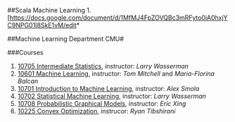 

##Scala Machine Learning
1.[https://docs.google.com/document/d/1MfMJ4FpZOVQBc3mRFyto0iA0hxjYC9NPG01I8SkE1vM/edit*

##Machine Learning Department CMU#

###Courses
1. [10705 Intermediate Statistics](http://www.stat.cmu.edu/~larry/=stat705/), instructor: *Larry Wasserman*
2. [10601 Machine Learning](http://www.cs.cmu.edu/~ninamf/courses/601sp15/index.html), instructor: *Tom Mitchell* and *Maria-Florina Balcan*
3. [10701 Introduction to Machine Learning](http://alex.smola.org/teaching/10-701-15/intro.html), instructor: *Alex Smola*
4. [10702 Statistical Machine Learning](http://www.stat.cmu.edu/~larry/=sml/), instructor: *Larry Wasserman*
5. [10708 Probabilistic Graphical Models](http://www.cs.cmu.edu/~epxing/Class/10708/lecture.html), instructor: *Eric Xing*
6. [10225 Convex Optimization](http://www.stat.cmu.edu/~ryantibs/convexopt/), instrucor: *Ryan Tibshirani*

